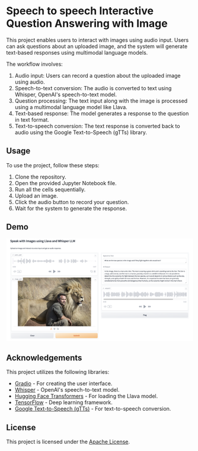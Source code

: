 # Speech to speech Interactive Question Answering with Image

This project enables users to interact with images using audio input. Users can ask questions about an uploaded image, and the system will generate text-based responses using multimodal language models. 

The workflow involves:
1. Audio input: Users can record a question about the uploaded image using audio.
2. Speech-to-text conversion: The audio is converted to text using Whisper, OpenAI's speech-to-text model.
3. Question processing: The text input along with the image is processed using a multimodal language model like Llava.
4. Text-based response: The model generates a response to the question in text format.
5. Text-to-speech conversion: The text response is converted back to audio using the Google Text-to-Speech (gTTs) library.

## Usage
To use the project, follow these steps:
1. Clone the repository.
2. Open the provided Jupyter Notebook file.
3. Run all the cells sequentially.
4. Upload an image.
5. Click the audio button to record your question.
6. Wait for the system to generate the response.

## Demo
![Demo Image](demo.png)

## Acknowledgements
This project utilizes the following libraries:
- [Gradio](https://github.com/gradio-app/gradio) - For creating the user interface.
- [Whisper](https://github.com/openai/whisper) - OpenAI's speech-to-text model.
- [Hugging Face Transformers](https://github.com/huggingface/transformers) - For loading the Llava model.
- [TensorFlow](https://www.tensorflow.org/) - Deep learning framework.
- [Google Text-to-Speech (gTTs)](https://pypi.org/project/gTTS/) - For text-to-speech conversion.


## License
This project is licensed under the [Apache License](LICENSE).

